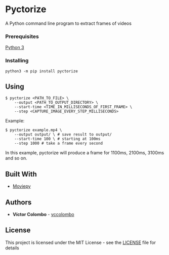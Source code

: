 # Pyctorize

A Python command line program to extract frames of videos

### Prerequisites

[Python 3](https://www.python.org/downloads/release/python-373/)

### Installing

```
python3 -m pip install pyctorize
```

## Using

```console
$ pyctorize <PATH_TO_FILE> \
    --output <PATH_TO_OUTPUT_DIRECTORY> \
    --start-time <TIME_IN_MILLISECONDS_OF_FIRST_FRAME> \
    --step <CAPTURE_IMAGE_EVERY_STEP_MILLISECONDS>
```

Example:
```console
$ pyctorize example.mp4 \
    --output output/ \ # save result to output/
    --start-time 100 \ # starting at 100ms
    --step 1000 # take a frame every second
```

In this example, pyctorize will produce a frame for 1100ms, 2100ms, 3100ms and so on.


## Built With

* [Moviepy](https://github.com/Zulko/moviepy)

## Authors

* **Víctor Colombo** - [vccolombo](https://github.com/vccolombo)

## License

This project is licensed under the MIT License - see the [LICENSE](LICENSE) file for details
